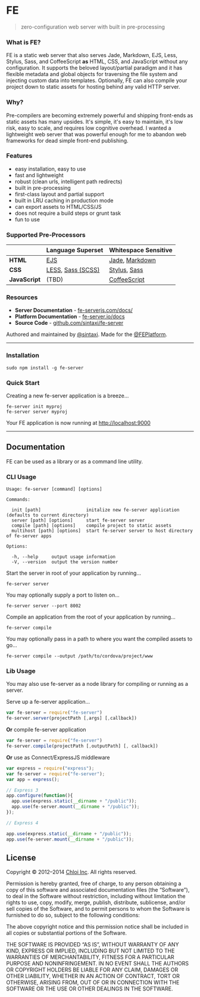 # FE

> zero-configuration web server with built in pre-processing

### What is FE?

FE is a static web server that also serves Jade, Markdown, EJS, Less, Stylus, Sass, and CoffeeScript **as** HTML, CSS, and JavaScript without any configuration. It supports the beloved layout/partial paradigm and it has flexible metadata and global objects for traversing the file system and injecting custom data into templates. Optionally, FE can also compile your project down to static assets for hosting behind any valid HTTP server.

### Why?

Pre-compilers are becoming extremely powerful and shipping front-ends as static assets has many upsides. It's simple, it's easy to maintain, it's low risk, easy to scale, and requires low cognitive overhead. I wanted a lightweight web server that was powerful enough for me to abandon web frameworks for dead simple front-end publishing.

### Features

- easy installation, easy to use
- fast and lightweight
- robust (clean urls, intelligent path redirects)
- built in pre-processing
- first-class layout and partial support
- built in LRU caching in production mode
- can export assets to HTML/CSS/JS
- does not require a build steps or grunt task
- fun to use

### Supported Pre-Processors

|                 | Language Superset                                                 | Whitespace Sensitive
| --------------- | ----------------------------------------------------------------- | --------------------------------------------------------------------------------------
| **HTML**        | [EJS](http://embeddedjs.com/)                                     | [Jade](http://jade-lang.com/), [Markdown](http://daringfireball.net/projects/markdown/)
| **CSS**         | [LESS](http://lesscss.org/), [Sass (SCSS)](http://sass-lang.com/) | [Stylus](http://learnboost.github.io/stylus/), [Sass](http://sass-lang.com/)
| **JavaScript**  | (TBD)                                                             | [CoffeeScript](http://coffeescript.org/)

### Resources

- **Server Documentation** - [fe-serverjs.com/docs/](http://fe-serverjs.com/docs/)
- **Platform Documentation** - [fe-server.io/docs](https://fe-server.io/docs)
- **Source Code** - [github.com/sintaxi/fe-server](https://github.com/sintaxi/fe-server)


Authored and maintained by [@sintaxi](http://twitter.com/sintaxi). Made for the [@FEPlatform](http://twitter.com/FEPlatform).

---

### Installation

    sudo npm install -g fe-server

### Quick Start

Creating a new fe-server application is a breeze...

    fe-server init myproj
    fe-server server myproj

Your FE application is now running at [http://localhost:9000]()

---

## Documentation

FE can be used as a library or as a command line utility.

### CLI Usage

    Usage: fe-server [command] [options]

    Commands:

      init [path]                 initalize new fe-server application (defaults to current directory)
      server [path] [options]     start fe-server server
      compile [path] [options]    compile project to static assets
      multihost [path] [options]  start fe-server server to host directory of fe-server apps

    Options:

      -h, --help     output usage information
      -V, --version  output the version number

Start the server in root of your application by running...

    fe-server server

You may optionally supply a port to listen on...

    fe-server server --port 8002

Compile an application from the root of your application by running...

    fe-server compile

You may optionally pass in a path to where you want the compiled assets to go...

    fe-server compile --output /path/to/cordova/project/www

### Lib Usage

You may also use fe-server as a node library for compiling or running as a server.

Serve up a fe-server application...

```js
var fe-server = require("fe-server")
fe-server.server(projectPath [,args] [,callback])
```

**Or** compile fe-server application

```js
var fe-server = require("fe-server")
fe-server.compile(projectPath [,outputPath] [, callback])
```

**Or** use as Connect/ExpressJS middleware

```js
var express = require("express");
var fe-server = require("fe-server");
var app = express();
```

```js 
// Express 3
app.configure(function(){ 
  app.use(express.static(__dirname + "/public"));
  app.use(fe-server.mount(__dirname + "/public"));
});
```

```js 
// Express 4

app.use(express.static(__dirname + "/public"));
app.use(fe-server.mount(__dirname + "/public"));

```


## License

Copyright © 2012–2014 [Chloi Inc](http://chloi.io). All rights reserved.

Permission is hereby granted, free of charge, to any person obtaining a copy of this software and associated documentation files (the “Software”), to deal in the Software without restriction, including without limitation the rights to use, copy, modify, merge, publish, distribute, sublicense, and/or sell copies of the Software, and to permit persons to whom the Software is furnished to do so, subject to the following conditions:

The above copyright notice and this permission notice shall be included in all copies or substantial portions of the Software.

THE SOFTWARE IS PROVIDED “AS IS”, WITHOUT WARRANTY OF ANY KIND, EXPRESS OR IMPLIED, INCLUDING BUT NOT LIMITED TO THE WARRANTIES OF MERCHANTABILITY, FITNESS FOR A PARTICULAR PURPOSE AND NONINFRINGEMENT. IN NO EVENT SHALL THE AUTHORS OR COPYRIGHT HOLDERS BE LIABLE FOR ANY CLAIM, DAMAGES OR OTHER LIABILITY, WHETHER IN AN ACTION OF CONTRACT, TORT OR OTHERWISE, ARISING FROM, OUT OF OR IN CONNECTION WITH THE SOFTWARE OR THE USE OR OTHER DEALINGS IN THE SOFTWARE.
